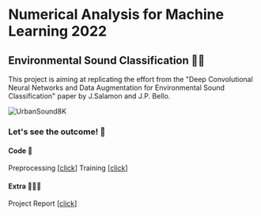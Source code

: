 
# Numerical Analysis for Machine Learning 2022

  
## Environmental Sound Classification 👷🏼

This project is aiming at replicating the effort from the "Deep Convolutional Neural Networks and Data Augmentation for Environmental Sound Classification" paper by J.Salamon and J.P. Bello.

![UrbanSound8K](https://www.noisyplanet.nidcd.nih.gov/sites/noisyplanet/files/ContentImages/HaveYouHeard/Tribeca_district_NY.jpg)

### Let's see the outcome!   👀

#### Code  🤖
Preprocessing [[click](https://github.com/lostinstaches/NAML-Urban-Sound-Classification/blob/main/preprocessing.py)]
Training [[click](https://github.com/lostinstaches/NAML-Urban-Sound-Classification/blob/main/train.py)]

#### Extra 👩🏼‍🏫
Project Report [[click](https://github.com/lostinstaches/NAML-Urban-Sound-Classification/blob/main/report.pdf)]
